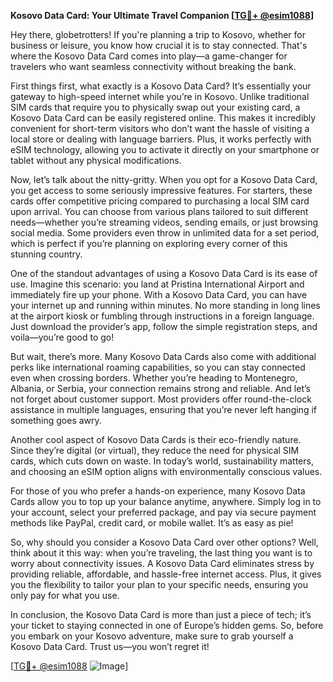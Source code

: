 **Kosovo Data Card: Your Ultimate Travel Companion [[TG💪+ @esim1088](https://t.me/s/esim1088)]**

Hey there, globetrotters! If you're planning a trip to Kosovo, whether for business or leisure, you know how crucial it is to stay connected. That's where the Kosovo Data Card comes into play—a game-changer for travelers who want seamless connectivity without breaking the bank.

First things first, what exactly is a Kosovo Data Card? It’s essentially your gateway to high-speed internet while you’re in Kosovo. Unlike traditional SIM cards that require you to physically swap out your existing card, a Kosovo Data Card can be easily registered online. This makes it incredibly convenient for short-term visitors who don’t want the hassle of visiting a local store or dealing with language barriers. Plus, it works perfectly with eSIM technology, allowing you to activate it directly on your smartphone or tablet without any physical modifications.

Now, let’s talk about the nitty-gritty. When you opt for a Kosovo Data Card, you get access to some seriously impressive features. For starters, these cards offer competitive pricing compared to purchasing a local SIM card upon arrival. You can choose from various plans tailored to suit different needs—whether you’re streaming videos, sending emails, or just browsing social media. Some providers even throw in unlimited data for a set period, which is perfect if you’re planning on exploring every corner of this stunning country.

One of the standout advantages of using a Kosovo Data Card is its ease of use. Imagine this scenario: you land at Pristina International Airport and immediately fire up your phone. With a Kosovo Data Card, you can have your internet up and running within minutes. No more standing in long lines at the airport kiosk or fumbling through instructions in a foreign language. Just download the provider’s app, follow the simple registration steps, and voila—you’re good to go!

But wait, there’s more. Many Kosovo Data Cards also come with additional perks like international roaming capabilities, so you can stay connected even when crossing borders. Whether you’re heading to Montenegro, Albania, or Serbia, your connection remains strong and reliable. And let’s not forget about customer support. Most providers offer round-the-clock assistance in multiple languages, ensuring that you’re never left hanging if something goes awry.

Another cool aspect of Kosovo Data Cards is their eco-friendly nature. Since they’re digital (or virtual), they reduce the need for physical SIM cards, which cuts down on waste. In today’s world, sustainability matters, and choosing an eSIM option aligns with environmentally conscious values.

For those of you who prefer a hands-on experience, many Kosovo Data Cards allow you to top up your balance anytime, anywhere. Simply log in to your account, select your preferred package, and pay via secure payment methods like PayPal, credit card, or mobile wallet. It’s as easy as pie!

So, why should you consider a Kosovo Data Card over other options? Well, think about it this way: when you’re traveling, the last thing you want is to worry about connectivity issues. A Kosovo Data Card eliminates stress by providing reliable, affordable, and hassle-free internet access. Plus, it gives you the flexibility to tailor your plan to your specific needs, ensuring you only pay for what you use.

In conclusion, the Kosovo Data Card is more than just a piece of tech; it’s your ticket to staying connected in one of Europe’s hidden gems. So, before you embark on your Kosovo adventure, make sure to grab yourself a Kosovo Data Card. Trust us—you won’t regret it!

[[TG💪+ @esim1088](https://t.me/s/esim1088) ![Image](https://i.postimg.cc/Y0z9fWf4/image.png)]